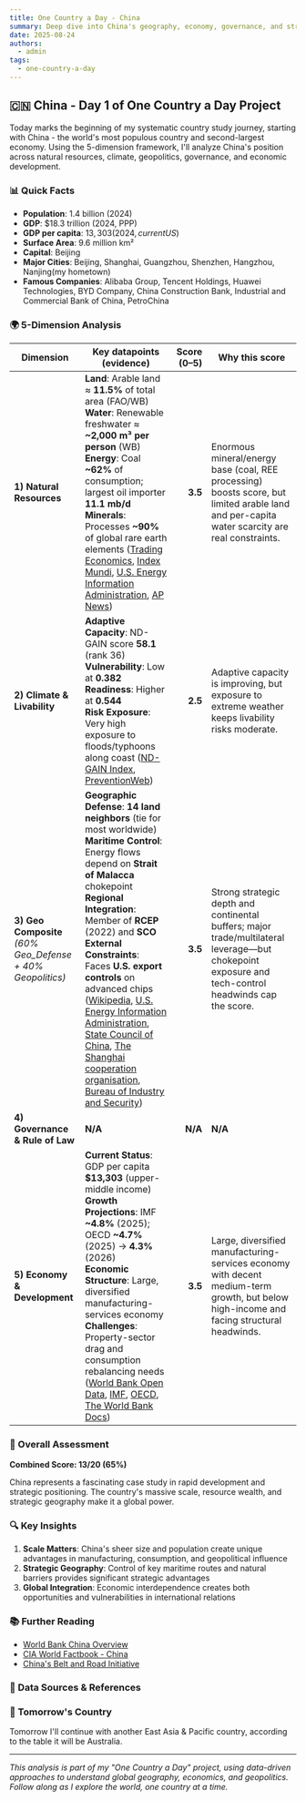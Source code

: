 ```yaml
---
title: One Country a Day - China
summary: Deep dive into China's geography, economy, governance, and strategic position using the 5-dimension framework
date: 2025-08-24
authors:
  - admin
tags:
  - one-country-a-day
---
```


## 🇨🇳 China - Day 1 of One Country a Day Project

Today marks the beginning of my systematic country study journey, starting with China - the world's most populous country and second-largest economy. Using the 5-dimension framework, I'll analyze China's position across natural resources, climate, geopolitics, governance, and economic development.

### 📊 Quick Facts
- **Population**: 1.4 billion (2024)
- **GDP**: $18.3 trillion (2024, PPP)
- **GDP per capita**: $13,303 (2024, current US$)
- **Surface Area**: 9.6 million km²
- **Capital**: Beijing
- **Major Cities**: Beijing, Shanghai, Guangzhou, Shenzhen, Hangzhou, Nanjing(my hometown)
- **Famous Companies**: Alibaba Group, Tencent Holdings, Huawei Technologies, BYD Company, China Construction Bank, Industrial and Commercial Bank of China, PetroChina

### 🌍 5-Dimension Analysis

| Dimension                                                   | Key datapoints (evidence)                                                                                                                                                                                                                                                                                                                                                                                                            | Score (0–5) | Why this score                                                                                                                                      |
| ----------------------------------------------------------- | ------------------------------------------------------------------------------------------------------------------------------------------------------------------------------------------------------------------------------------------------------------------------------------------------------------------------------------------------------------------------------------------------------------------------------------ | ----------: | --------------------------------------------------------------------------------------------------------------------------------------------------- |
| **1) Natural Resources**                                    | **Land**: Arable land ≈ **11.5%** of total area (FAO/WB)<br>**Water**: Renewable freshwater ≈ **\~2,000 m³ per person** (WB)<br>**Energy**: Coal **\~62%** of consumption; largest oil importer **11.1 mb/d**<br>**Minerals**: Processes **\~90%** of global rare earth elements ([Trading Economics][1], [Index Mundi][2], [U.S. Energy Information Administration][3], [AP News][4]) |     **3.5** | Enormous mineral/energy base (coal, REE processing) boosts score, but limited arable land and per-capita water scarcity are real constraints.       |
| **2) Climate & Livability**                                 | **Adaptive Capacity**: ND-GAIN score **58.1** (rank 36)<br>**Vulnerability**: Low at **0.382**<br>**Readiness**: Higher at **0.544**<br>**Risk Exposure**: Very high exposure to floods/typhoons along coast ([ND-GAIN Index][5], [PreventionWeb][6])                                                                                                                                                                                                     |     **2.5** | Adaptive capacity is improving, but exposure to extreme weather keeps livability risks moderate.                                                    |
| **3) Geo Composite** *(60% Geo\_Defense + 40% Geopolitics)* | **Geographic Defense**: **14 land neighbors** (tie for most worldwide)<br>**Maritime Control**: Energy flows depend on **Strait of Malacca** chokepoint<br>**Regional Integration**: Member of **RCEP** (2022) and **SCO**<br>**External Constraints**: Faces **U.S. export controls** on advanced chips ([Wikipedia][7], [U.S. Energy Information Administration][8], [State Council of China][9], [The Shanghai cooperation organisation][10], [Bureau of Industry and Security][11])            |     **3.5** | Strong strategic depth and continental buffers; major trade/multilateral leverage—but chokepoint exposure and tech-control headwinds cap the score. |
| **4) Governance & Rule of Law**                             |                                                                                                                                   **N/A**        |     **N/A** | **N/A**                      |
| **5) Economy & Development**                                | **Current Status**: GDP per capita **\$13,303** (upper-middle income)<br>**Growth Projections**: IMF **\~4.8%** (2025); OECD **\~4.7%** (2025) → **4.3%** (2026)<br>**Economic Structure**: Large, diversified manufacturing-services economy<br>**Challenges**: Property-sector drag and consumption rebalancing needs ([World Bank Open Data][12], [IMF][13], [OECD][14], [The World Bank Docs][15])                                                                                            |     **3.5** | Large, diversified manufacturing-services economy with decent medium-term growth, but below high-income and facing structural headwinds.            |

### 🎯 Overall Assessment

**Combined Score: 13/20 (65%)**

China represents a fascinating case study in rapid development and strategic positioning. The country's massive scale, resource wealth, and strategic geography make it a global power.

### 🔍 Key Insights

1. **Scale Matters**: China's sheer size and population create unique advantages in manufacturing, consumption, and geopolitical influence
2. **Strategic Geography**: Control of key maritime routes and natural barriers provides significant strategic advantages
3. **Global Integration**: Economic interdependence creates both opportunities and vulnerabilities in international relations

### 📚 Further Reading

- [World Bank China Overview](https://www.worldbank.org/en/country/china)
- [CIA World Factbook - China](https://www.cia.gov/the-world-factbook/countries/china/)
- [China's Belt and Road Initiative](https://www.beltroad-initiative.com/)

### 🔗 Data Sources & References

[1]: https://tradingeconomics.com/china/arable-land-percent-of-land-area-wb-data.html?utm_source=chatgpt.com "Arable Land (% Of Land Area) - China - Trading Economics"
[2]: https://www.indexmundi.com/facts/china/indicator/ER.H2O.INTR.PC?utm_source=chatgpt.com "China - Renewable internal freshwater resources per ..."
[3]: https://www.eia.gov/international/content/analysis/countries_long/China/?utm_source=chatgpt.com "Table 1. China energy indicators, 2023"
[4]: https://apnews.com/article/dbaaf84b6863e34975ec341cf3ac1d3a?utm_source=chatgpt.com "What to know about China's new regulations on rare earths"
[5]: https://gain-new.crc.nd.edu/country/china?utm_source=chatgpt.com "China | ND-GAIN Index"
[6]: https://www.preventionweb.net/publication/world-risk-report-2023-focus-diversity?utm_source=chatgpt.com "World Risk Report 2023: Focus: Diversity"
[7]: https://en.wikipedia.org/wiki/Borders_of_China?utm_source=chatgpt.com "Borders of China"
[8]: https://www.eia.gov/todayinenergy/detail.php?id=32452&utm_source=chatgpt.com "The Strait of Malacca, a key oil trade chokepoint, links ..."
[9]: https://english.www.gov.cn/statecouncil/ministries/202111/04/content_WS61836e1ec6d0df57f98e4832.html?utm_source=chatgpt.com "RCEP to take effect on Jan 1, 2022"
[10]: https://eng.sectsco.org/?utm_source=chatgpt.com "The Shanghai cooperation organisation"
[11]: https://www.bis.gov/media/documents/2023.1.25-updated-faqs-oct-7-advanced-computing-semiconductor-manufacturing-equipment-rule.pdf?utm_source=chatgpt.com "Certain Advanced Computing and Semiconductor ..."
[12]: https://data.worldbank.org/indicator/NY.GDP.PCAP.CD?utm_source=chatgpt.com "GDP per capita (current US$)"
[13]: https://www.imf.org/en/Countries/CHN?utm_source=chatgpt.com "People's Republic of China and the IMF"
[14]: https://www.oecd.org/en/publications/2025/06/oecd-economic-outlook-volume-2025-issue-1_1fd979a8/full-report/china_bb7827bc.html?utm_source=chatgpt.com "OECD Economic Outlook, Volume 2025 Issue 1: China"
[15]: https://thedocs.worldbank.org/en/doc/8ae5ce818673952a85fee1ee57c3e933-0070012025/original/CEU-June-2025-EN.pdf?utm_source=chatgpt.com "China Economic Update (June 2025)"

### 🚀 Tomorrow's Country

Tomorrow I'll continue with another East Asia & Pacific country, according to the table it will be Australia.

---

*This analysis is part of my "One Country a Day" project, using data-driven approaches to understand global geography, economics, and geopolitics. Follow along as I explore the world, one country at a time.*
